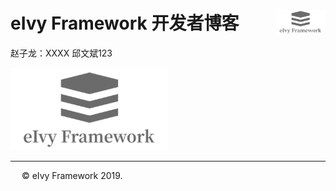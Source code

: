 # <div style="height:40px"><div style="float:left">eIvy Framework 开发者博客</div> <div style="float:right"><img width="80" height="40" src="../../Logo.png"></img></div></div>

赵子龙：XXXX 邱文斌123


<img src="../Photo/Logo.png"/>

---
&emsp; &copy; eIvy Framework 2019.





